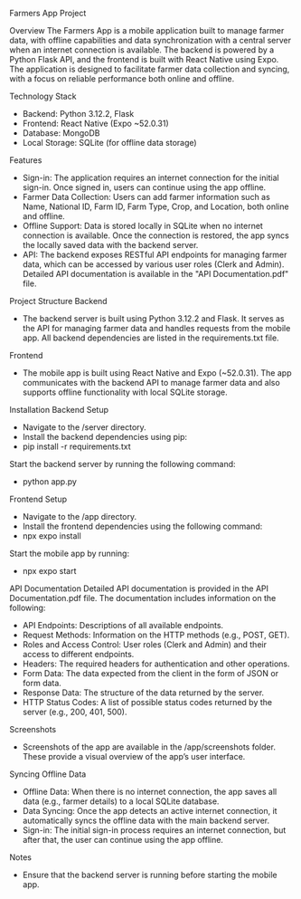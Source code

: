 Farmers App Project

Overview
The Farmers App is a mobile application built to manage farmer data, with offline capabilities and data synchronization with a central server when an internet connection is available. The backend is powered by a Python Flask API, and the frontend is built with React Native using Expo. The application is designed to facilitate farmer data collection and syncing, with a focus on reliable performance both online and offline.


Technology Stack
- Backend: Python 3.12.2, Flask
- Frontend: React Native (Expo ~52.0.31)
- Database: MongoDB
- Local Storage: SQLite (for offline data storage)


Features
- Sign-in: The application requires an internet connection for the initial sign-in. Once signed in, users can continue using the app offline.
- Farmer Data Collection: Users can add farmer information such as Name, National ID, Farm ID, Farm Type, Crop, and Location, both online and offline.
- Offline Support: Data is stored locally in SQLite when no internet connection is available. Once the connection is restored, the app syncs the locally saved data with the backend server.
- API: The backend exposes RESTful API endpoints for managing farmer data, which can be accessed by various user roles (Clerk and Admin). Detailed API documentation is available in the "API Documentation.pdf" file.



Project Structure
Backend
- The backend server is built using Python 3.12.2 and Flask. It serves as the API for managing farmer data and handles requests from the mobile app. All backend dependencies are listed in the requirements.txt file.


Frontend
- The mobile app is built using React Native and Expo (~52.0.31). The app communicates with the backend API to manage farmer data and also supports offline functionality with local SQLite storage.

Installation
Backend Setup
- Navigate to the /server directory.
- Install the backend dependencies using pip:
- pip install -r requirements.txt

Start the backend server by running the following command:
- python app.py

Frontend Setup
- Navigate to the /app directory.
- Install the frontend dependencies using the following command:
- npx expo install

Start the mobile app by running:
- npx expo start

API Documentation
Detailed API documentation is provided in the API Documentation.pdf file. The documentation includes information on the following:
- API Endpoints: Descriptions of all available endpoints.
- Request Methods: Information on the HTTP methods (e.g., POST, GET).
- Roles and Access Control: User roles (Clerk and Admin) and their access to different endpoints.
- Headers: The required headers for authentication and other operations.
- Form Data: The data expected from the client in the form of JSON or form data.
- Response Data: The structure of the data returned by the server.
- HTTP Status Codes: A list of possible status codes returned by the server (e.g., 200, 401, 500).

Screenshots
- Screenshots of the app are available in the /app/screenshots folder. These provide a visual overview of the app’s user interface.

Syncing Offline Data
- Offline Data: When there is no internet connection, the app saves all data (e.g., farmer details) to a local SQLite database.
- Data Syncing: Once the app detects an active internet connection, it automatically syncs the offline data with the main backend server.
- Sign-in: The initial sign-in process requires an internet connection, but after that, the user can continue using the app offline.

Notes
- Ensure that the backend server is running before starting the mobile app.